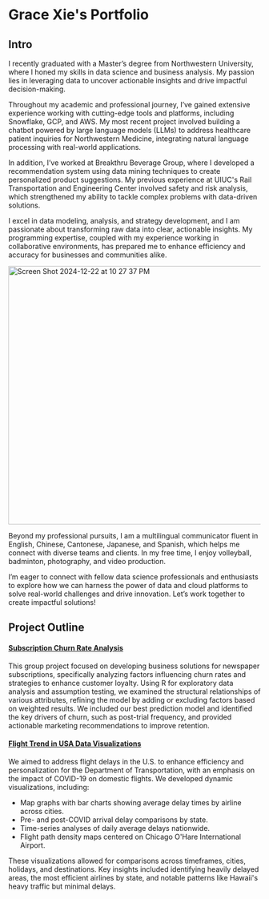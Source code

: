 # Grace Xie's Portfolio


## **Intro**

I recently graduated with a Master’s degree from Northwestern University, where I honed my skills in data science and business analysis. My passion lies in leveraging data to uncover actionable insights and drive impactful decision-making.

Throughout my academic and professional journey, I’ve gained extensive experience working with cutting-edge tools and platforms, including Snowflake, GCP, and AWS. My most recent project involved building a chatbot powered by large language models (LLMs) to address healthcare patient inquiries for Northwestern Medicine, integrating natural language processing with real-world applications.

In addition, I’ve worked at Breakthru Beverage Group, where I developed a recommendation system using data mining techniques to create personalized product suggestions. My previous experience at UIUC's Rail Transportation and Engineering Center involved safety and risk analysis, which strengthened my ability to tackle complex problems with data-driven solutions.

I excel in data modeling, analysis, and strategy development, and I am passionate about transforming raw data into clear, actionable insights. My programming expertise, coupled with my experience working in collaborative environments, has prepared me to enhance efficiency and accuracy for businesses and communities alike.

<img width="516" alt="Screen Shot 2024-12-22 at 10 27 37 PM" src="https://github.com/user-attachments/assets/ee7dc9c5-37c0-4ad6-a384-ab249eafbbb2" />


Beyond my professional pursuits, I am a multilingual communicator fluent in English, Chinese, Cantonese, Japanese, and Spanish, which helps me connect with diverse teams and clients. In my free time, I enjoy volleyball, badminton, photography, and video production.

I’m eager to connect with fellow data science professionals and enthusiasts to explore how we can harness the power of data and cloud platforms to solve real-world challenges and drive innovation. Let’s work together to create impactful solutions!


## Project Outline

#### [Subscription Churn Rate Analysis](https://github.com/GraceXiey/portfolio/tree/main/Subscription-Churn-Rate-Analysis) 

This group project focused on developing business solutions for newspaper subscriptions, specifically analyzing factors influencing churn rates and strategies to enhance customer loyalty. Using R for exploratory data analysis and assumption testing, we examined the structural relationships of various attributes, refining the model by adding or excluding factors based on weighted results. We included our best prediction model and identified the key drivers of churn, such as post-trial frequency, and provided actionable marketing recommendations to improve retention.

#### [Flight Trend in USA Data Visualizations](https://github.com/GraceXiey/portfolio/tree/main/Tableau-Flight-Trend-Analysis)

We aimed to address flight delays in the U.S. to enhance efficiency and personalization for the Department of Transportation, with an emphasis on the impact of COVID-19 on domestic flights. We developed dynamic visualizations, including:

- Map graphs with bar charts showing average delay times by airline across cities.
- Pre- and post-COVID arrival delay comparisons by state.
- Time-series analyses of daily average delays nationwide.
- Flight path density maps centered on Chicago O'Hare International Airport.
  
These visualizations allowed for comparisons across timeframes, cities, holidays, and destinations. Key insights included identifying heavily delayed areas, the most efficient airlines by state, and notable patterns like Hawaii's heavy traffic but minimal delays.
